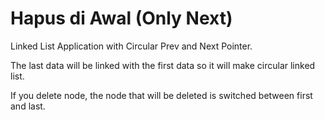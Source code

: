 # Hapus di Awal (Only Next)
Linked List Application with Circular Prev and Next Pointer.

The last data will be linked with the first data so it will make circular linked list.

If you delete node, the node that will be deleted is switched between first and last.
